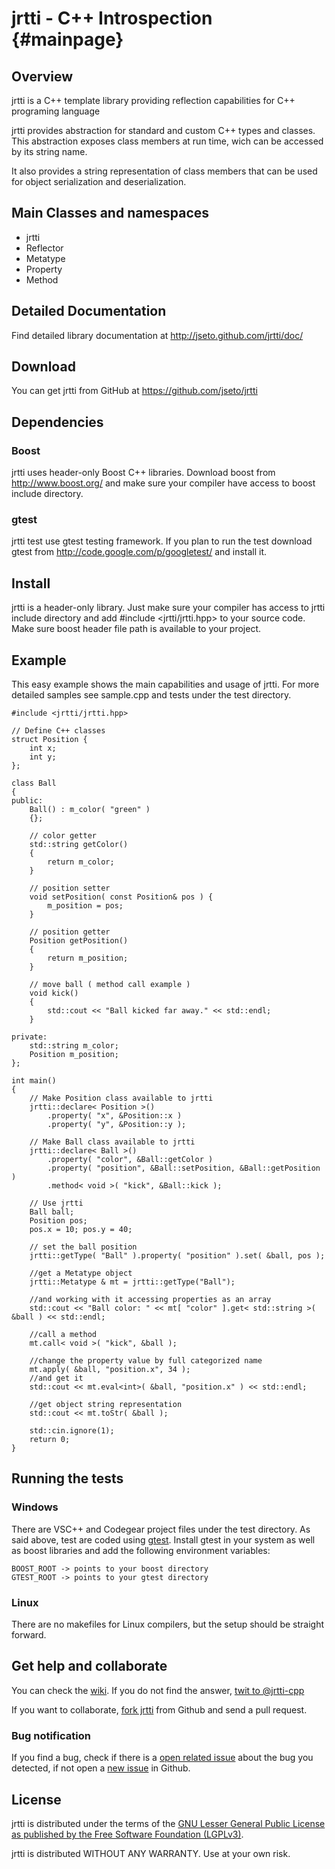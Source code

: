 jrtti - C++ Introspection			{#mainpage}
=========================

Overview
--------

jrtti is a C++ template library providing reflection capabilities for C++ programing language

jrtti provides abstraction for standard and custom C++ types and classes.
This abstraction exposes class members at run time, wich can be accessed by its string name.

It also provides a string representation of class members that can be used for object serialization
and deserialization.

Main Classes and namespaces
---------------------------

- jrtti
- Reflector
- Metatype
- Property
- Method

Detailed Documentation
----------------------

Find detailed library documentation at http://jseto.github.com/jrtti/doc/

Download
--------

You can get jrtti from GitHub at https://github.com/jseto/jrtti

Dependencies
------------

### Boost
jrtti uses header-only Boost C++ libraries. Download boost from http://www.boost.org/ and
make sure your compiler have access to boost include directory.		

### gtest
jrtti test use gtest testing framework. If you plan to run the test download 
gtest from http://code.google.com/p/googletest/ and install it. 

Install
-------

jrtti is a header-only library. Just make sure your compiler has access to jrtti include directory
and add #include <jrtti/jrtti.hpp> to your source code. 
Make sure boost header file path is available to your project.

Example
-------

This easy example shows the main capabilities and usage of jrtti.
For more detailed samples see sample.cpp and tests under the test directory.


~~~{.cpp}
#include <jrtti/jrtti.hpp>

// Define C++ classes
struct Position {
	int x;
	int y;
};

class Ball
{
public:
	Ball() : m_color( "green" )
	{};

	// color getter
	std::string getColor()
	{
		return m_color;
	}

	// position setter
	void setPosition( const Position& pos ) {
		m_position = pos;
	}

	// position getter
	Position getPosition()
	{
		return m_position;
	}

	// move ball ( method call example )
	void kick()
	{
		std::cout << "Ball kicked far away." << std::endl;
	}

private:
	std::string m_color;
	Position m_position;
};

int main()
{
	// Make Position class available to jrtti
	jrtti::declare< Position >()
		.property( "x", &Position::x )
		.property( "y", &Position::y );

	// Make Ball class available to jrtti
	jrtti::declare< Ball >()
		.property( "color", &Ball::getColor )
		.property( "position", &Ball::setPosition, &Ball::getPosition )
		.method< void >( "kick", &Ball::kick );

	// Use jrtti
	Ball ball;
	Position pos;
	pos.x = 10; pos.y = 40;

	// set the ball position
	jrtti::getType( "Ball" ).property( "position" ).set( &ball, pos );

	//get a Metatype object
	jrtti::Metatype & mt = jrtti::getType("Ball");

	//and working with it accessing properties as an array
	std::cout << "Ball color: " << mt[ "color" ].get< std::string >( &ball ) << std::endl;

	//call a method
	mt.call< void >( "kick", &ball );

	//change the property value by full categorized name
	mt.apply( &ball, "position.x", 34 );
	//and get it
	std::cout << mt.eval<int>( &ball, "position.x" ) << std::endl;

	//get object string representation
	std::cout << mt.toStr( &ball );

	std::cin.ignore(1);
	return 0;
}
~~~

Running the tests
-----------------

### Windows

There are VSC++ and Codegear project files under the test directory. As said above, test are coded 
using [gtest](http://code.google.com/p/googletest/). Install gtest in your system as well
as boost libraries and add the following environment variables:

	BOOST_ROOT -> points to your boost directory
	GTEST_ROOT -> points to your gtest directory

### Linux
There are no makefiles for Linux compilers, but the setup should be straight forward.


Get help and collaborate
------------------------

You can check the [wiki](https://github.com/jseto/jrtti/wiki). If you do not find the answer, [twit to @jrtti-cpp](https://twitter.com/intent/tweet?screen_name=jrtti_cpp&text=Help!!!%20I%20need%20help%20on)

If you want to collaborate, [fork jrtti](https://github.com/jseto/jrtti/fork) from Github and send a pull request.

### Bug notification

If you find a bug, check if there is a [open related issue](https://github.com/jseto/jrtti/issues) about the bug you detected, if not open a [new issue](https://github.com/jseto/jrtti/issues/new) in Github.

License
-------

jrtti is distributed under the terms of the 
[GNU Lesser General Public License as published by the Free Software Foundation (LGPLv3)](http://www.gnu.org/licenses/lgpl-3.0-standalone.html).

jrtti is distributed WITHOUT ANY WARRANTY. Use at your own risk.
